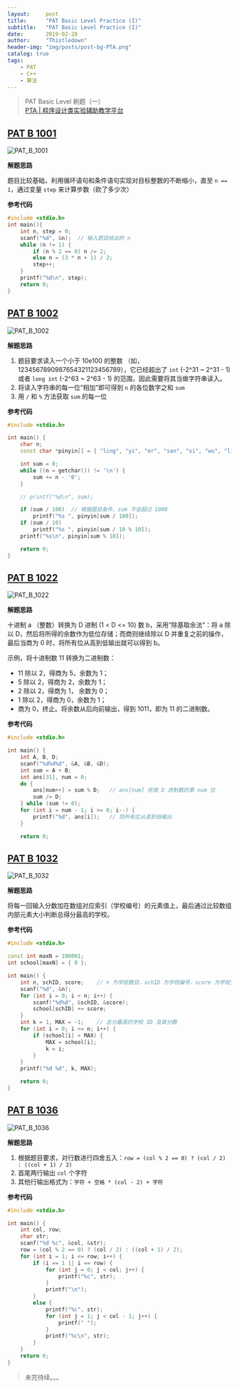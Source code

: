 ```yaml
---
layout:     post
title:      "PAT Basic Level Practice (I)"
subtitle:   "PAT Basic Level Practice (I)"
date:       2019-02-28
author:     "Thistledown"
header-img: "img/posts/post-bg-PTA.png"
catalog: true
tags:
    - PAT
    - C++
    - 算法
---
```


> PAT Basic Level 刷题（一）   
> [PTA | 程序设计类实验辅助教学平台](https://pintia.cn/problem-sets/994805260223102976/problems)

## [PAT B 1001](https://pintia.cn/problem-sets/994805260223102976/problems/994805325918486528)

![PAT_B_1001](https://s2.ax1x.com/2019/02/28/kTzBOf.png)

**解题思路**

题目比较基础，利用循环语句和条件语句实现对目标整数的不断缩小，直至 `n == 1`，通过变量 `step` 来计算步数（砍了多少次）

**参考代码**

```c++
#include <stdio.h>
int main(){
    int n, step = 0;
    scanf("%d", &n);  // 输入题目给出的 n
    while (n != 1) {
        if (n % 2 == 0) n /= 2;
        else n = (3 * n + 1) / 2;
        step++;
    }
    printf("%d\n", step);
    return 0;
}
```

## [PAT B 1002](https://pintia.cn/problem-sets/994805260223102976/problems/994805324509200384)

![PAT_B_1002](https://s2.ax1x.com/2019/02/27/kTpVYj.png)

**解题思路**  
1. 题目要求读入一个小于 10e100 的整数 （如，1234567890987654321123456789），它已经超出了 `int` (-2^31 ~ 2^31 - 1) 或者 `long int` (-2^63 ~ 2^63 - 1) 的范围，因此需要将其当做字符串读入。
2. 将读入字符串的每一位“相加”即可得到 `n` 的各位数字之和 `sum`
3. 用 `/` 和 `%` 方法获取 `sum` 的每一位

**参考代码**  
```c++
#include <stdio.h>

int main() {
    char n;
    const char *pinyin[] = { "ling", "yi", "er", "san", "si", "wu", "liu", "qi", "ba", "jiu" };

    int sum = 0;
    while ((n = getchar()) != '\n') {
        sum += n - '0';
    }

    // printf("%d\n", sum);

    if (sum / 100)  // 根据题目条件，sum 不会超过 1000                      
        printf("%s ", pinyin[sum / 100]);
    if (sum / 10)                            
        printf("%s ", pinyin[sum / 10 % 10]);
    printf("%s\n", pinyin[sum % 10]);        

    return 0;
}
```


## [PAT B 1022](https://pintia.cn/problem-sets/994805260223102976/problems/994805299301433344)

![PAT_B_1022](https://s2.ax1x.com/2019/02/28/kTzyTg.png)

**解题思路**

十进制 a （整数）转换为 D 进制 (1 < D <= 10) 数 b，采用“除基取余法”：将 a 除以 D，然后将所得的余数作为低位存储；而商则继续除以 D 并重复之前的操作，最后当商为 0 时，将所有位从高到低输出就可以得到 b。

示例，将十进制数 11 转换为二进制数：
- 11 除以 2，得商为 5，余数为 1；
- 5 除以 2，得商为 2，余数为 1；
- 2 除以 2，得商为 1， 余数为 0；
- 1 除以 2，得商为 0，余数为 1；
- 商为 0，终止。将余数从后向前输出，得到 1011，即为 11 的二进制数。

**参考代码**

```c++
#include <stdio.h>

int main() {
    int A, B, D;
    scanf("%d%d%d", &A, &B, &D);
    int sum = A + B;
    int ans[31], num = 0;
    do {
    	ans[num++] = sum % D;	// ans[num] 存放 D 进制数的第 num 位
    	sum /= D;
    } while (sum != 0);
    for (int i = num - 1; i >= 0; i--) {
    	printf("%d", ans[i]);   // 将所有位从高到低输出
    }

    return 0;
```

## [PAT B 1032](https://pintia.cn/problem-sets/994805260223102976/problems/994805299301433344)

![PAT_B_1032](https://s2.ax1x.com/2019/02/28/kTzvX6.png)

**解题思路**

将每一回输入分数加在数组对应索引（学校编号）的元素值上，最后通过比较数组内部元素大小判断总得分最高的学校。

**参考代码**

```c++
#include <stdio.h>

const int maxN = 100001;
int school[maxN] = { 0 };

int main() {
    int n, schID, score;	// n 为学校数目，schID 为学校编号，score 为学校分数
    scanf("%d", &n);
    for (int i = 0; i < n; i++) {
        scanf("%d%d", &schID, &score);
        school[schID] += score;
    }
    int k = 1, MAX = -1;	// 总分最高的学校 ID 及其分数
    for (int i = 0; i <= n; i++) {
        if (school[i] > MAX) {
            MAX = school[i];
            k = i;
        }
    }
    printf("%d %d", k, MAX);

    return 0;
}
```

## [PAT B 1036](https://pintia.cn/problem-sets/994805260223102976/problems/994805285812551680)

![PAT_B_1036](https://s2.ax1x.com/2019/02/28/k7SA1I.png)

**解题思路**

1. 根据题目要求，对行数进行四舍五入：`row = (col % 2 == 0) ? (col / 2) : ((col + 1) / 2)`
2. 首尾两行输出 `col` 个字符
3. 其他行输出格式为：`字符 + 空格 * (col - 2) + 字符`

**参考代码**

```c++
#include <stdio.h>

int main() {
    int col, row;
    char str;
    scanf("%d %c", &col, &str);
    row = (col % 2 == 0) ? (col / 2) : ((col + 1) / 2);
    for (int i = 1; i <= row; i++) {
        if (i == 1 || i == row) {
            for (int j = 0; j < col; j++) {
                printf("%c", str);
            }
            printf("\n");
        }
        else {
            printf("%c", str);
            for (int j = 1; j < col - 1; j++) {
                printf(" ");
            }
            printf("%c\n", str);
        }
    }
    return 0;
}
```

> 未完待续。。。

<!--

## [PAT B ]()

![PAT_B_]()

**解题思路**

...

**参考代码**

```c++

```

-->
